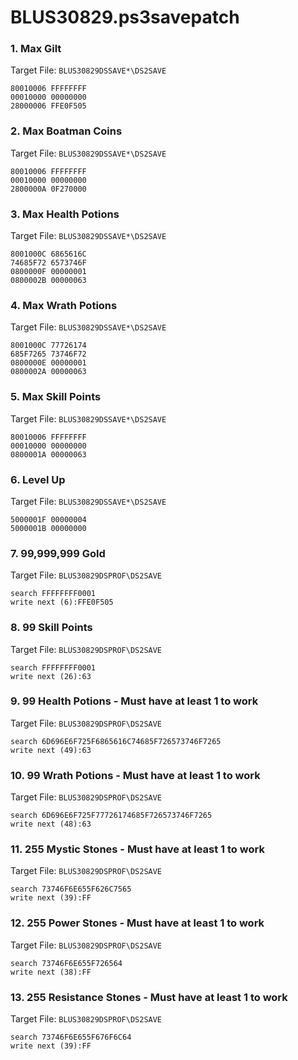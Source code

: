 # BLUS30829.ps3savepatch

### 1. Max Gilt

Target File: `BLUS30829DSSAVE*\DS2SAVE`

```
80010006 FFFFFFFF
00010000 00000000
28000006 FFE0F505
```

### 2. Max Boatman Coins

Target File: `BLUS30829DSSAVE*\DS2SAVE`

```
80010006 FFFFFFFF
00010000 00000000
2800000A 0F270000
```

### 3. Max Health Potions

Target File: `BLUS30829DSSAVE*\DS2SAVE`

```
8001000C 6865616C
74685F72 6573746F
0800000F 00000001
0800002B 00000063
```

### 4. Max Wrath Potions

Target File: `BLUS30829DSSAVE*\DS2SAVE`

```
8001000C 77726174
685F7265 73746F72
0800000E 00000001
0800002A 00000063
```

### 5. Max Skill Points

Target File: `BLUS30829DSSAVE*\DS2SAVE`

```
80010006 FFFFFFFF
00010000 00000000
0800001A 00000063
```

### 6. Level Up

Target File: `BLUS30829DSSAVE*\DS2SAVE`

```
5000001F 00000004
5000001B 00000000
```

### 7. 99,999,999 Gold

Target File: `BLUS30829DSPROF\DS2SAVE`

```
search FFFFFFFF0001
write next (6):FFE0F505
```

### 8. 99 Skill Points

Target File: `BLUS30829DSPROF\DS2SAVE`

```
search FFFFFFFF0001
write next (26):63
```

### 9. 99 Health Potions - Must have at least 1 to work

Target File: `BLUS30829DSPROF\DS2SAVE`

```
search 6D696E6F725F6865616C74685F726573746F7265
write next (49):63
```

### 10. 99 Wrath Potions - Must have at least 1 to work

Target File: `BLUS30829DSPROF\DS2SAVE`

```
search 6D696E6F725F77726174685F726573746F7265
write next (48):63
```

### 11. 255 Mystic Stones - Must have at least 1 to work

Target File: `BLUS30829DSPROF\DS2SAVE`

```
search 73746F6E655F626C7565
write next (39):FF
```

### 12. 255 Power Stones - Must have at least 1 to work

Target File: `BLUS30829DSPROF\DS2SAVE`

```
search 73746F6E655F726564
write next (38):FF
```

### 13. 255 Resistance Stones - Must have at least 1 to work

Target File: `BLUS30829DSPROF\DS2SAVE`

```
search 73746F6E655F676F6C64
write next (39):FF
```

